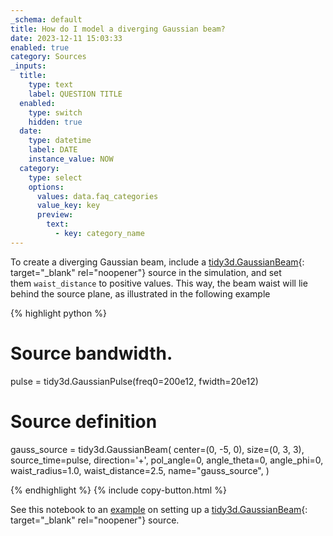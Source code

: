 ```yaml
---
_schema: default
title: How do I model a diverging Gaussian beam?
date: 2023-12-11 15:03:33
enabled: true
category: Sources
_inputs:
  title:
    type: text
    label: QUESTION TITLE
  enabled:
    type: switch
    hidden: true
  date:
    type: datetime
    label: DATE
    instance_value: NOW
  category:
    type: select
    options:
      values: data.faq_categories
      value_key: key
      preview:
        text:
          - key: category_name
---
```

To create a diverging Gaussian beam, include a&nbsp;[tidy3d.GaussianBeam](https://docs.flexcompute.com/projects/tidy3d/en/latest/_autosummary/tidy3d.GaussianBeam.html){: target="_blank" rel="noopener"} source in the simulation, and set them&nbsp;`waist_distance`&nbsp;to positive values. This way, the beam waist will lie behind the source plane, as illustrated in the following example

<div markdown class="code-snippet">{% highlight python %}

# Source bandwidth.
pulse = tidy3d.GaussianPulse(freq0=200e12, fwidth=20e12)

# Source definition
gauss_source = tidy3d.GaussianBeam(
  center=(0, -5, 0),
  size=(0, 3, 3),
  source_time=pulse,
  direction='+',
  pol_angle=0,
  angle_theta=0,
  angle_phi=0,
  waist_radius=1.0,
  waist_distance=2.5,
  name="gauss_source",
)

{% endhighlight %}
{% include copy-button.html %}</div>

See this notebook to an&nbsp;[example](https://www.flexcompute.com/tidy3d/examples/notebooks/EdgeCoupler/)&nbsp;on setting up a [tidy3d.GaussianBeam](https://docs.flexcompute.com/projects/tidy3d/en/latest/_autosummary/tidy3d.GaussianBeam.html){: target="_blank" rel="noopener"}&nbsp;source.